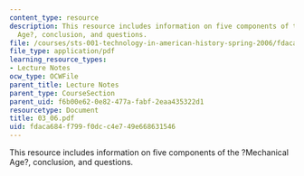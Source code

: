 ```yaml
---
content_type: resource
description: This resource includes information on five components of the ?Mechanical
  Age?, conclusion, and questions.
file: /courses/sts-001-technology-in-american-history-spring-2006/fdaca684f799f0dcc4e749e668631546_03_06.pdf
file_type: application/pdf
learning_resource_types:
- Lecture Notes
ocw_type: OCWFile
parent_title: Lecture Notes
parent_type: CourseSection
parent_uid: f6b00e62-0e82-477a-fabf-2eaa435322d1
resourcetype: Document
title: 03_06.pdf
uid: fdaca684-f799-f0dc-c4e7-49e668631546
---
```

This resource includes information on five components of the ?Mechanical Age?, conclusion, and questions.